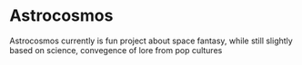 # Astrocosmos
Astrocosmos currently is fun project about space fantasy, while still slightly based on science, convegence of lore from pop cultures
